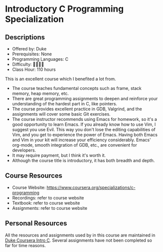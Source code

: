 # Introductory C Programming Specialization

## Descriptions

- Offered by: Duke
- Prerequisites: None
- Programming Languages: C
- Difficulty: 🌟🌟🌟🌟
- Class Hour: 110 hours

This is an excellent course which I benefited a lot from.

- The course teaches fundamental concepts such as frame, stack memory, heap memory, etc.
- There are great programming assignments to deepen and reinforce your understanding of the hardest part in C, like pointers.
- The course provides excellent practice in GDB, Valgrind, and the assignments will cover some basic Git exercises.
- The course instructor recommends using Emacs for homework, so it's a good opportunity to learn Emacs. If you already know how to use Vim, I suggest you use Evil. This way you don't lose the editing capabilities of Vim, and you get to experience the power of Emacs. Having both Emacs and Vim in your kit will increase your efficiency considerably. Emacs' org-mode, smooth integration of GDB, etc., are convenient for developers.
- It may require payment, but I think it's worth it.
- Although the course title is introductory, it has both breadth and depth.

## Course Resources

- Course Website: <https://www.coursera.org/specializations/c-programming>
- Recordings: refer to course website
- Textbook: refer to course website
- Assignments: refer to course website

## Personal Resources

All the resources and assignments used by in this course are maintained in [Duke Coursera Intro C](https://code.haidongji.com/Duke_Coursera_Intro_C/). Several assignments have not been completed so far for time reasons.
